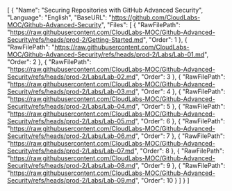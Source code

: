[
    {
      "Name": "Securing Repositories with GitHub Advanced Security",
      "Language": "English",
      "BaseURL": "https://github.com/CloudLabs-MOC/Github-Advanced-Security",
      "Files": [
        {
          "RawFilePath": "https://raw.githubusercontent.com/CloudLabs-MOC/Github-Advanced-Security/refs/heads/prod-2/Getting-Started.md",
          "Order": 1
        },
        {
          "RawFilePath": "https://raw.githubusercontent.com/CloudLabs-MOC/Github-Advanced-Security/refs/heads/prod-2/Labs/Lab-01.md",
          "Order": 2
        },
        {
          "RawFilePath": "https://raw.githubusercontent.com/CloudLabs-MOC/Github-Advanced-Security/refs/heads/prod-2/Labs/Lab-02.md",
          "Order": 3
        },
        {
          "RawFilePath": "https://raw.githubusercontent.com/CloudLabs-MOC/Github-Advanced-Security/refs/heads/prod-2/Labs/Lab-03.md",
          "Order": 4
        },
        {
          "RawFilePath": "https://raw.githubusercontent.com/CloudLabs-MOC/Github-Advanced-Security/refs/heads/prod-2/Labs/Lab-04.md",
          "Order": 5
        },
        {
          "RawFilePath": "https://raw.githubusercontent.com/CloudLabs-MOC/Github-Advanced-Security/refs/heads/prod-2/Labs/Lab-05.md",
          "Order": 6
        },
        {
          "RawFilePath": "https://raw.githubusercontent.com/CloudLabs-MOC/Github-Advanced-Security/refs/heads/prod-2/Labs/Lab-06.md",
          "Order": 7
        },
        {
          "RawFilePath": "https://raw.githubusercontent.com/CloudLabs-MOC/Github-Advanced-Security/refs/heads/prod-2/Labs/Lab-07.md",
          "Order": 8
        },
        {
          "RawFilePath": "https://raw.githubusercontent.com/CloudLabs-MOC/Github-Advanced-Security/refs/heads/prod-2/Labs/Lab-08.md",
          "Order": 9
        },
        {
          "RawFilePath": "https://raw.githubusercontent.com/CloudLabs-MOC/Github-Advanced-Security/refs/heads/prod-2/Labs/Lab-09.md",
          "Order": 10
        }
      ]
    }
  ]